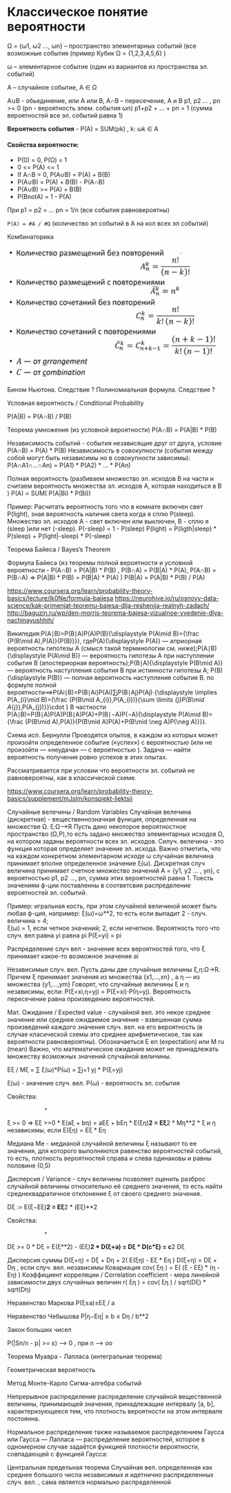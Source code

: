 
# Классическое понятие вероятности

Ω = {ω1, ω2 …, ωn} – пространство элементарных событий (все возможные события (пример Кубик Ω = {1,2,3,4,5,6} )

ω – элементарное событие (один из вариантов из пространства эл. событий)

А – случайное событие, А ∈ Ω

A∪B -  обьединение, или А или В, A∩B – пересечение, А и В
p1, p2 ... , pn >= 0 (pn - вероятность элем. события ωn)
p1+p2 + ... + pn = 1 (сумма вероятностей все эл. событий равна 1)

**Вероятность события** - P(A) = SUM(pk) , k: ωk ∈ A


#### Свойства вероятности:
- P(0) = 0, P(Ω) = 1
- 0 <= P(A) <= 1
- If A∩B = 0, P(A∪B) = P(A) + B(B)
- P(A∪B) = P(A) + B(B) - P(A∩B)
- P(A∪B) >= P(A) + B(B)
- P(BnotA) = 1 - P(A)

При p1 = p2 = ... pn = 1/n  (все события равновероятны)

`P(A) = #A / #Ω`  (количество эл событий в А на кол всех эл событий)

Комбинаторика

![Alt text](./content/C.png)

Бином Ньютона. Следствие ? 
Полиномиальная формула. Следствие ? 
 
Условная вероятность / Conditional Probability

P(A|B) = P(A∩B) / P(B)  

Теорема умножения  (из условной вероятности)
 P(A∩B) = P(A|B) * P(B)

Независимость событий -   события независящие друг от друга, условие 
P(A∩B) = P(A) * P(B)
Независимость в совокупности (события между собой могут быть независимы но в совокупности зависимы):
P(A∩A1∩...∩An) = P(A1) * P(A2) * ... * P(An) 

Полная вероятность (разбиваем множество эл. исходов В на части и считаем вероятность множества эл. исходов А, которая находиться в В )
 P(A) = SUM( P(A|Bi) *  P(Bi)) 

Пример: Расчитать вероятность того что в комнате включен свет P(light), зная вероятность наличия света когда я сплю P(sleep). Множество эл. исходов А - свет включен или выключен, В - сплю я (sleep )или нет (-sleep). P(-sleep) = 1 - P(sleep)
P(light) = P(ligth|sleep) * P(sleep) + P(light|-sleep) * P(-sleep) 

Теорема Байеса / Bayes’s Theorem

Формула Байеса 
(из теоремы полной вероятности и условной вероятности - P(A∩B) = P(A|B) * P(B) , P(B∩A) = P(B|A) * P(A), P(A∩B) = P(B∩A) => P(A|B) * P(B) = P(B|A) * P(A) )
P(B|A) = P(A|B) * P(B) / P(A)

https://www.coursera.org/learn/probability-theory-basics/lecture/lk0Ne/formula-baiiesa
https://neurohive.io/ru/osnovy-data-science/kak-primenjat-teoremu-bajesa-dlja-reshenija-realnyh-zadach/
http://baguzin.ru/wp/den-morris-teorema-bajesa-vizualnoe-vvedenie-dlya-nachinayushhih/

Википедия:P(A∣B)=P(B∣A)P(A)P(B){\displaystyle P(A\mid B)={\frac {P(B\mid A)\,P(A)}{P(B)}}}, гдеP(A){\displaystyle P(A)} — априорная вероятность гипотезы A (смысл такой терминологии см. ниже);P(A∣B){\displaystyle P(A\mid B)} — вероятность гипотезы A при наступлении события B (апостериорная вероятность);P(B∣A){\displaystyle P(B\mid A)} — вероятность наступления события B при истинности гипотезы A;
P(B){\displaystyle P(B)} — полная вероятность наступления события B.
 по формуле полной вероятности⟹P(Ai∣B)=P(B∣Ai)P(Ai)∑jP(B∣Aj)P(Aj)⋅{\displaystyle \implies P(A_{i}\mid B)={\frac {P(B\mid A_{i})\,P(A_{i})}{\sum \limits _{j}P(B\mid A_{j})\,P(A_{j})}}\cdot }
В частности
P(A∣B)=P(B∣A)P(A)P(B∣A)P(A)+P(B∣¬A)P(¬A){\displaystyle P(A\mid B)={\frac {P(B\mid A)\,P(A)}{P(B\mid A)P(A)+P(B\mid \neg A)P(\neg A)}}}.

Схема исп. Бернулли
Проводятся  опытов, в каждом из которых может произойти определенное событие («успех») с вероятностью  (или не произойти — «неудача» — с вероятностью ). Задача — найти вероятность получения ровно  успехов в этих  опытах.


Рассматривается при условии что вероятности эл. событий не равновероятны, как в классической схеме.

https://www.coursera.org/learn/probability-theory-basics/supplement/mJsIm/konspiekt-liektsii

Случайные велечины  / Random Variables
Случайная велечина (дискретная) - вещественнозначная функция, определенная на множестве Ω. ξ:Ω⟶R
Пусть дано некоторое вероятностное пространство (Ω,P),то есть задано множество элементарных исходов Ω, на котором заданы вероятности всех эл. исходов. Силуч. велечина - это функция которая определяет значение эл. исхода. Важно отметить, что на каждом конкретном элементарном исходе ω случайная величина принимает вполне определенное значение ξ(ω). 
Дискретная случ величина принимает счетное множество значений А = {y1, y2 ... , yn}, c вероятностью p1, p2 ..., pn, сумма этих вероятностей равна 1. Тоесть значениям ф-ции поставленны в соответсвия распределение вероятностей эл. событий.

Пример: игральная кость, при этом случайной величиной может быть любая ф-ция, например:
ξ(ω)=ω**2, то есть если выпадит 2 - случ. величина = 4;  
ξ(ω) = 1, если четное значений; 2, если нечетное.
Вероятность того что случ. вел равна yi равна pi   P(ξ=yi) = pi

Распределение случ вел -  значение всех вероятностей того, что ξ принимает какое-то возможное значение ai

Независимые случ. вел.
Пусть даны две случайные величины ξ,η:Ω→R. Причем ξ принимает значения из множества {x1,…,xn} , а η — из множества {y1,…,ym}
Говорят, что случайные величины ξ и η независимы, если: P(ξ=xi,η=yj) = P(ξ=xi)⋅P(η=yj). Вероятность пересечение равна произведению вероятностей.

Мат. Ожидание / Expected value -  случайной вел. это некое среднее значение или среднее ожидаемое значение - взвешенная сумма произведений каждого значения случ. вел. на его вероятность (в случае класической схемы это среднее арифметическое, так как вероятности равновероятны). Обозначаеться E  en (expectation) или M ru (mean)
Важно, что математическое ожидание может не принадлежать множеству возможных значений случайной величины.

Eξ / Mξ =  ∑ ξ(ω)*P(ω)  =  ∑j=1 yj * P(ξ=yj)

ξ(ω) - значение случ. вел. 
P(ω) - вероятность эл. события

Свойства:



				* 
ξ >= 0 => Eξ >=0 
				* 
E(aξ + bη) = aEξ + bEη
				* 
E(ξη)**2 = Eξ**2 * Mη**2
				* 
ξ и η независимы, если E(ξη) = Eξ * Eη



Медиана Me - медианой случайной величины ξ называют то ее значения, для которого выполняются равенство вероятностей событий, то есть, плотность вероятностей справа и слева одинаковы и равны половине (0,5)

Дисперсия / Variance  -  случ величины позволяет оценить разброс случайной величины относительно её среднего значения, то есть найти среднеквадратичное отклонение ξ от своего среднего значения.

Dξ := E(ξ−Eξ)**2 =   Eξ**2 * (Eξ)**2

Свойства:



				* 
Dξ >= 0
				* 
Dξ = E(ξ**2) - (Eξ)**2
				* 
D(ξ+a) = Dξ
				* 
D(c*ξ) = c**2 Dξ 



Дисперсия суммы
D(ξ+η) = Dξ + Dη + 2( E(ξη) - Eξ * Eη )
D(ξ+η) = Dξ + Dη , если случ. вел. независимы
Ковариация 
cov( ξη ) = E( (ξ - Eξ) * (η - Eη) )
Коэффициент корреляции / Correlation coefficient -  мера линейной зависимости двух случайных величин
r( ξη ) = cov( ξη ) / sqrt(Dξ) * sqrt(Dη)

Неравенство Маркова
P(ξ≥a)≤Eξ / a

Неравенство Чебышова
P|η−Eη| ≥ b ≤ Dη / b**2

Закон больших чисел

P(|Sn/n - p| >=  ε)  --> 0 , при n --> oo

Теорема Муавра - Лапласа (интегральная теорема)



Геометрическая вероятность

Метод Монте-Карло
Сигма-алгебра событий

Непрерывное распределение
распределение случайной вещественной величины, принимающей значения, принадлежащие интервалу [a, b], характеризующееся тем, что плотность вероятности на этом интервале постоянна.




Нормальное распределение
также называемое распределением Гаусса или Гаусса — Лапласа — распределение вероятностей, которое в одномерном случае задаётся функцией плотности вероятности, совпадающей с функцией Гаусса:

Центральная предельная теорема
Случайная вел. определенная как среднее большого числа независимых и идетнично распределенных случ. вел. , сама является нормально распределенной
